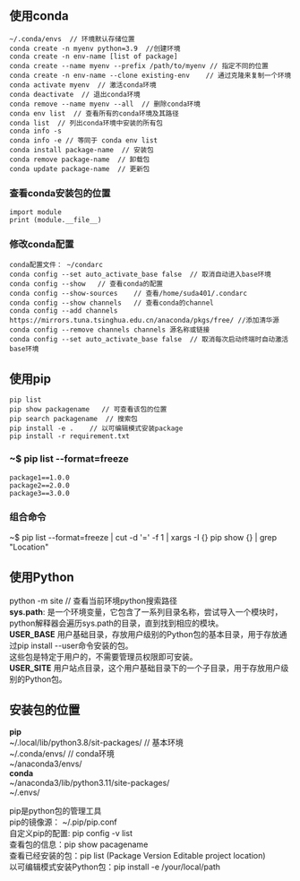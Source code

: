 ## 使用conda
```
~/.conda/envs  // 环境默认存储位置  
conda create -n myenv python=3.9  //创建环境  
conda create -n env-name [list of package]  
conda create --name myenv --prefix /path/to/myenv // 指定不同的位置  
conda create -n env-name --clone existing-env    // 通过克隆来复制一个环境  
conda activate myenv  // 激活conda环境		
conda deactivate  // 退出conda环境		 
conda remove --name myenv --all  // 删除conda环境		
conda env list  // 查看所有的conda环境及其路径 
conda list  // 列出conda环境中安装的所有包
conda info -s  
conda info -e // 等同于 conda env list
conda install package-name  // 安装包
conda remove package-name  // 卸载包
conda update package-name  // 更新包

```
### 查看conda安装包的位置
```
import module
print (module.__file__)
```

### 修改conda配置
```
conda配置文件： ~/condarc
conda config --set auto_activate_base false  // 取消自动进入base环境
conda config --show   // 查看conda的配置
conda config --show-sources    // 查看/home/suda401/.condarc
conda config --show channels   // 查看conda的channel
conda config --add channels https://mirrors.tuna.tsinghua.edu.cn/anaconda/pkgs/free/ //添加清华源  
conda config --remove channels channels 源名称或链接  
conda config --set auto_activate_base false  // 取消每次启动终端时自动激活base环境  
```
## 使用pip
```
pip list  
pip show packagename   // 可查看该包的位置
pip search packagename  // 搜索包  
pip install -e .    // 以可编辑模式安装package
pip install -r requirement.txt
```
### ~$ pip list --format=freeze  
```
package1==1.0.0
package2==2.0.0
package3==3.0.0
```
### 组合命令
~$ pip list --format=freeze | cut -d '=' -f 1 | xargs -I {} pip show {} | grep "Location"


## 使用Python
python -m site // 查看当前环境python搜索路径  
**sys.path**: 是一个环境变量，它包含了一系列目录名称，尝试导入一个模块时，python解释器会遍历sys.path的目录，直到找到相应的模块。  
**USER_BASE**
用户基础目录，存放用户级别的Python包的基本目录，用于存放通过pip install --user命令安装的包。  
这些包是特定于用户的，不需要管理员权限即可安装。  
**USER_SITE**
用户站点目录，这个用户基础目录下的一个子目录，用于存放用户级别的Python包。  
## 安装包的位置
**pip**  
~/.local/lib/python3.8/sit-packages/  // 基本环境  
~/.conda/envs/  // conda环境  
~/anaconda3/envs/    
**conda**  
~/anaconda3/lib/python3.11/site-packages/    
~/.envs/    
 
pip是python包的管理工具  
pip的镜像源： ~/.pip/pip.conf    
自定义pip的配置: pip config -v list    
查看包的信息：pip show pacagename    
查看已经安装的包：pip list  (Package Version Editable project location)    
以可编辑模式安装Python包：pip install -e /your/local/path    



















